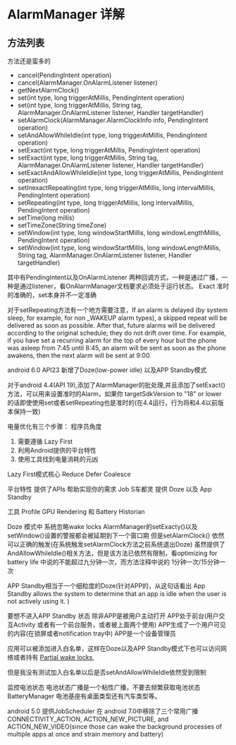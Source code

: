 # AlarmManager 详解

## 方法列表

方法还是蛮多的

* cancel(PendingIntent operation)
* cancel(AlarmManager.OnAlarmListener listener)
* getNextAlarmClock()
* set(int type, long triggerAtMillis, PendingIntent operation)
* set(int type, long triggerAtMillis, String tag, AlarmManager.OnAlarmListener listener, Handler targetHandler)
* setAlarmClock(AlarmManager.AlarmClockInfo info, PendingIntent operation)
* setAndAllowWhileIdle(int type, long triggerAtMillis, PendingIntent operation)
* setExact(int type, long triggerAtMillis, PendingIntent operation)
* setExact(int type, long triggerAtMillis, String tag, AlarmManager.OnAlarmListener listener, Handler targetHandler)
* setExactAndAllowWhileIdle(int type, long triggerAtMillis, PendingIntent operation)
* setInexactRepeating(int type, long triggerAtMillis, long intervalMillis, PendingIntent operation)
* setRepeating(int type, long triggerAtMillis, long intervalMillis, PendingIntent operation)
* setTime(long millis)
* setTimeZone(String timeZone)
* setWindow(int type, long windowStartMillis, long windowLengthMillis, PendingIntent operation)
* setWindow(int type, long windowStartMillis, long windowLengthMillis, String tag, AlarmManager.OnAlarmListener listener, Handler targetHandler)

其中有PendingIntent以及OnAlarmListener 两种回调方式，一种是通过广播，一种是通过listener，看OnAlarmManager文档要求必须处于运行状态。
Exact 准时的准确的，set本身并不一定准确

对于setRepeating方法有一个地方需要注意，If an alarm is delayed (by system sleep, for example, for non _WAKEUP alarm types), a skipped repeat will be delivered as soon as possible. After that, future alarms will be delivered according to the original schedule; they do not drift over time. For example, if you have set a recurring alarm for the top of every hour but the phone was asleep from 7:45 until 8:45, an alarm will be sent as soon as the phone awakens, then the next alarm will be sent at 9:00.

android 6.0 API23 新增了Doze(low-power idle) 以及APP Standby模式

对于android 4.4(API 19),添加了AlarmManager的批处理,并且添加了setExact()方法，可以用来设置准时的Alarm，如果你 targetSdkVersion to "18" or lower 的话即使使用set或者setRepeating也是准时的(在4.4运行，行为将和4.4以前版本保持一致)

电量优化有三个步骤：
程序员角度

1. 需要遵循 Lazy First
2. 利用Android提供的平台特性
3. 使用工具找到电量消耗的元凶

Lazy First模式核心
Reduce Defer Coalesce

平台特性
提供了APIs 帮助实现你的需求 Job S车都灵
提供 Doze 以及 App Standby

工具
Profile GPU Rendering 和 Battery Historian

Doze 模式中 系统忽略wake locks AlarmManager的setExacty()以及setWindow()设置的警报都会被延期到下一个窗口期 但是setAlarmClock() 依然可以正确的触发(在系统触发setAlarmClock方法之前系统退出Doze) 虽然提供了AndAllowWhileIdle()相关方法，但是该方法已依然有限制，看optimizing for battery life 中说的不能超过九分钟一次，而方法注释中说的 1分钟一次/15分钟一次

APP Standby相当于一个细粒度的Doze(针对APP的，从这句话看出 App Standby allows the system to determine that an app is idle when the user is not actively using it. )

要想不进入APP Standby 状态
除非APP是被用户主动打开
APP处于前台(用户交互Activity 或者有一个前台服务，或者被上面两个使用)
APP生成了一个用户可见的内容(在锁屏或者notification tray中)
APP是一个设备管理员

应用可以被添加进入白名单，这样在Doze以及APP Standby模式下也可以访问网络或者持有 [Partial wake locks](https://developer.android.google.cn/reference/android/os/PowerManager#PARTIAL_WAKE_LOCK),

但是我没有测试加入白名单以后是否setAndAllowWhileIdle依然受到限制

监控电池状态 电池状态广播是一个粘性广播，不要去频繁获取电池状态
BatteryManager 电池基座有桌面类型还有汽车类型等。

android 5.0 提供JobScheduler 在 android 7.0中移除了三个常用广播 CONNECTIVITY_ACTION, ACTION_NEW_PICTURE, and ACTION_NEW_VIDEO(since those can wake the background processes of multiple apps at once and strain memory and battery)